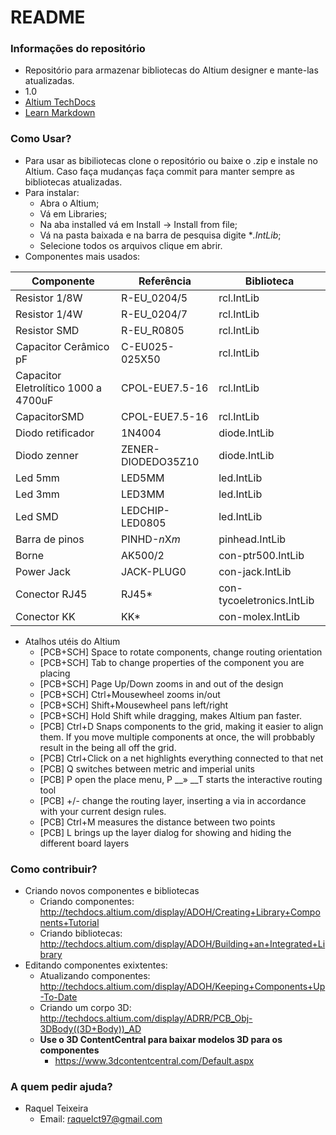# README #

### Informações do repositório ###

* Repositório para armazenar bibliotecas do Altium designer e mante-las atualizadas.
* 1.0
* [Altium TechDocs](http://techdocs.altium.com/)
* [Learn Markdown](https://bitbucket.org/tutorials/markdowndemo)

### Como Usar? ###

* Para usar as bibiliotecas clone o repositório ou baixe o .zip e instale no Altium. Caso faça mudanças faça commit para manter sempre as bibliotecas atualizadas.
* Para instalar:
    * Abra o Altium;
    * Vá em Libraries;
    * Na aba installed vá em Install -> Install from file;
    * Vá na pasta baixada e na barra de pesquisa digite **.IntLib*;
    * Selecione todos os arquivos clique em abrir. 
* Componentes mais usados:

| Componente              | Referência          | Biblioteca     |
| ----------------------- | ------------------- | -------------- |
| Resistor 1/8W           | R-EU_0204/5         | rcl.IntLib     |
| Resistor 1/4W           | R-EU_0204/7         | rcl.IntLib     |
| Resistor SMD            | R-EU_R0805          | rcl.IntLib     |
| Capacitor Cerâmico pF   | C-EU025-025X50      | rcl.IntLib     |
| Capacitor Eletrolítico 1000 a 4700uF  | CPOL-EUE7.5-16      | rcl.IntLib     |
| CapacitorSMD            | CPOL-EUE7.5-16      | rcl.IntLib     |
| Diodo retificador       | 1N4004              | diode.IntLib   |
| Diodo zenner            | ZENER-DIODEDO35Z10  | diode.IntLib   |
| Led 5mm                 | LED5MM              | led.IntLib     |
| Led 3mm                 | LED3MM              | led.IntLib     |
| Led SMD                 | LEDCHIP-LED0805     | led.IntLib     |
| Barra de pinos          | PINHD-*n*X*m*       | pinhead.IntLib |
| Borne                   | AK500/2             | con-ptr500.IntLib |
| Power Jack              | JACK-PLUG0          | con-jack.IntLib |
| Conector RJ45           | RJ45*               | con-tycoeletronics.IntLib |
| Conector KK             | KK*                 | con-molex.IntLib |

* Atalhos utéis do Altium
    * [PCB+SCH] Space to rotate components, change routing orientation
    * [PCB+SCH] Tab to change properties of the component you are placing
    * [PCB+SCH] Page Up/Down zooms in and out of the design
    * [PCB+SCH] Ctrl+Mousewheel zooms in/out
    * [PCB+SCH] Shift+Mousewheel pans left/right
    * [PCB+SCH] Hold Shift while dragging, makes Altium pan faster.
    * [PCB] Ctrl+D Snaps components to the grid, making it easier to align them. If you move multiple components at once, the will probbably result in the being all off the grid.
    * [PCB] Ctrl+Click on a net highlights everything connected to that net
    * [PCB] Q switches between metric and imperial units
    * [PCB] P open the place menu, P __» __T starts the interactive routing tool
    * [PCB] +/- change the routing layer, inserting a via in accordance with your current design rules.
    * [PCB] Ctrl+M measures the distance between two points
    * [PCB] L brings up the layer dialog for showing and hiding the different board layers

### Como contribuir? ###

* Criando novos componentes e bibliotecas
    * Criando componentes: http://techdocs.altium.com/display/ADOH/Creating+Library+Components+Tutorial
    * Criando bibliotecas: http://techdocs.altium.com/display/ADOH/Building+an+Integrated+Library
* Editando componentes exixtentes:
    * Atualizando componentes: http://techdocs.altium.com/display/ADOH/Keeping+Components+Up-To-Date
    * Criando um corpo 3D: http://techdocs.altium.com/display/ADRR/PCB_Obj-3DBody((3D+Body))_AD
    * **Use o 3D ContentCentral para baixar modelos 3D para os componentes**
        * https://www.3dcontentcentral.com/Default.aspx

### A quem pedir ajuda? ###

* Raquel Teixeira 
  * Email: raquelct97@gmail.com
